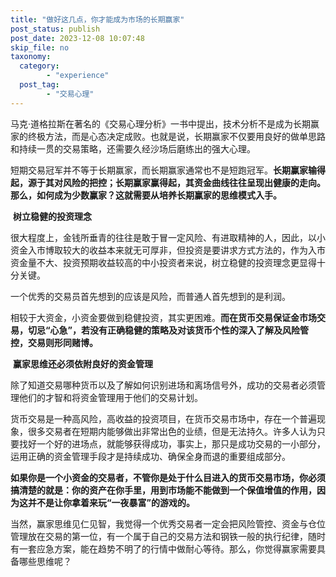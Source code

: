 ```yaml
---
title: "做好这几点，你才能成为市场的长期赢家"
post_status: publish
post_date: 2023-12-08 10:07:48
skip_file: no
taxonomy:
  category:
        - "experience"
  post_tag:
        - "交易心理"
---
```


马克·道格拉斯在著名的《交易心理分析》一书中提出，技术分析不是成为长期赢家的终极方法，而是心态决定成败。也就是说，长期赢家不仅要用良好的做单思路和持续一贯的交易策略，还需要久经沙场后磨练出的强大心理。

短期交易冠军并不等于长期赢家，而长期赢家通常也不是短跑冠军。**长期赢家输得起，源于其对风险的把控；长期赢家赢得起，其资金曲线往往呈现出健康的走向。那么，如何成为少数赢家？这就需要从培养长期赢家的思维模式入手。**

 **树立稳健的投资理念** 

很大程度上，金钱所垂青的往往是敢于冒一定风险、有进取精神的人，因此，以小资金入市博取较大的收益本来就无可厚非，但投资是要讲求方式方法的，作为入市资金量不大、投资预期收益较高的中小投资者来说，树立稳健的投资理念更显得十分关键。

一个优秀的交易员首先想到的应该是风险，而普通人首先想到的是利润。

相较于大资金，小资金要做到稳健投资，其实更困难。**而在货币交易保证金市场交易，切忌“心急”，若没有正确稳健的策略及对该货币个性的深入了解及风险管控，交易则形同赌博。**

 **赢家思维还必须依附良好的资金管理** 

除了知道交易哪种货币以及了解如何识别进场和离场信号外，成功的交易者必须管理他们的才智和将资金管理用于他们的交易计划。

货币交易是一种高风险，高收益的投资项目，在货币交易市场中，存在一个普遍现象，很多交易者在短期内能够做出非常出色的业绩，但是无法持久。许多人认为只要找好一个好的进场点，就能够获得成功，事实上，那只是成功交易的一小部分，运用正确的资金管理手段才是持续成功、确保全身而退的重要组成部分。

**如果你是一个小资金的交易者，不管你是处于什么目进入的货币交易市场，你必须搞清楚的就是：你的资产在你手里，用到市场能不能做到一个保值增值的作用，因为这并不是让你拿着来玩“一夜暴富”的游戏的。**

当然，赢家思维见仁见智，我觉得一个优秀交易者一定会把风险管控、资金与仓位管理放在交易的第一位，有一个属于自己的交易方法和钢铁一般的执行纪律，随时有一套应急方案，能在趋势不明了的行情中做耐心等待。那么，你觉得赢家需要具备哪些思维呢？
